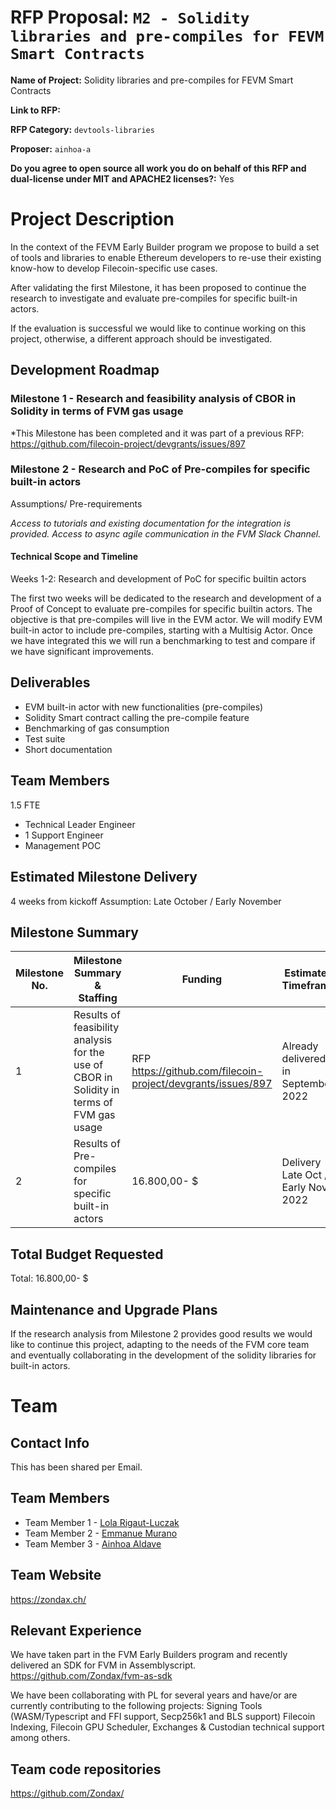 # RFP Proposal: `M2 - Solidity libraries and pre-compiles for FEVM Smart Contracts`

**Name of Project:** Solidity libraries and pre-compiles for FEVM Smart Contracts

**Link to RFP:**  

**RFP Category:** `devtools-libraries`

**Proposer:** `ainhoa-a`

**Do you agree to open source all work you do on behalf of this RFP and dual-license under MIT and APACHE2 licenses?:** Yes 

# Project Description

In the context of the FEVM Early Builder program we propose to build a set of tools and libraries to enable Ethereum developers to re-use their existing know-how to develop Filecoin-specific use cases.             
               
After validating the first Milestone, it has been proposed to continue the research to investigate and evaluate pre-compiles for specific built-in actors.  

If the evaluation is successful we would like to continue working on this project, otherwise, a different approach should be investigated. 

## Development Roadmap

### Milestone 1 - Research and feasibility analysis of CBOR in Solidity in terms of FVM gas usage 

*This Milestone has been completed and it was part of a previous RFP: https://github.com/filecoin-project/devgrants/issues/897

### Milestone 2 - Research and PoC of Pre-compiles for specific built-in actors

Assumptions/ Pre-requirements

_Access to tutorials and existing documentation for the integration is provided. 
Access to async agile communication in the FVM Slack Channel._ 

#### Technical Scope and Timeline

Weeks 1-2: Research and development of PoC for specific builtin actors 

The first two weeks will be dedicated to the research and development of a Proof of Concept to evaluate pre-compiles for specific builtin actors. The objective is that pre-compiles will live in the EVM actor. We will modify EVM built-in actor to include pre-compiles, starting with a Multisig Actor. Once we have integrated this we will run a benchmarking to test and compare if we have significant improvements. 

##  Deliverables

- EVM built-in actor with new functionalities (pre-compiles)
- Solidity Smart contract calling the pre-compile feature 
- Benchmarking of gas consumption
- Test suite 
- Short documentation

## Team Members

1.5 FTE

- Technical Leader Engineer
- 1 Support Engineer
- Management POC  

## Estimated Milestone Delivery

4 weeks from kickoff
Assumption: Late October / Early November

## Milestone Summary

| Milestone No. | Milestone Summary & Staffing | Funding | Estimated Timeframe |
| ------------- | --------------------- | ------- | ------------------- |
| 1             | Results of feasibility analysis for the use of CBOR in Solidity in terms of FVM gas usage  |  RFP https://github.com/filecoin-project/devgrants/issues/897   | Already delivered in September 2022             |
| 2             | Results of  Pre-compiles for specific built-in actors  |  16.800,00- $  | Delivery Late Oct / Early Nov 2022   |

## Total Budget Requested

Total: 16.800,00- $

## Maintenance and Upgrade Plans

If the research analysis from Milestone 2 provides good results we would like to continue this project, adapting to the needs of the FVM core team and eventually collaborating in the development of the solidity libraries for built-in actors. 

# Team

## Contact Info

This has been shared per Email.

## Team Members

- Team Member 1 - [Lola Rigaut-Luczak ](https://github.com/rllola) 
- Team Member 2 - [Emmanue Murano](https://github.com/emmanuelm41) 
- Team Member 3 - [Ainhoa Aldave](https://github.com/ainhoa-a)

## Team Website

https://zondax.ch/

## Relevant Experience

We have taken part in the FVM Early Builders program and recently delivered an SDK for FVM in Assemblyscript. https://github.com/Zondax/fvm-as-sdk 

We have been collaborating with PL for several years and have/or are currently contributing to the following projects: Signing Tools (WASM/Typescript and FFI support, Secp256k1 and BLS support) Filecoin Indexing, Filecoin GPU Scheduler, Exchanges & Custodian technical support among others.

## Team code repositories

https://github.com/Zondax/